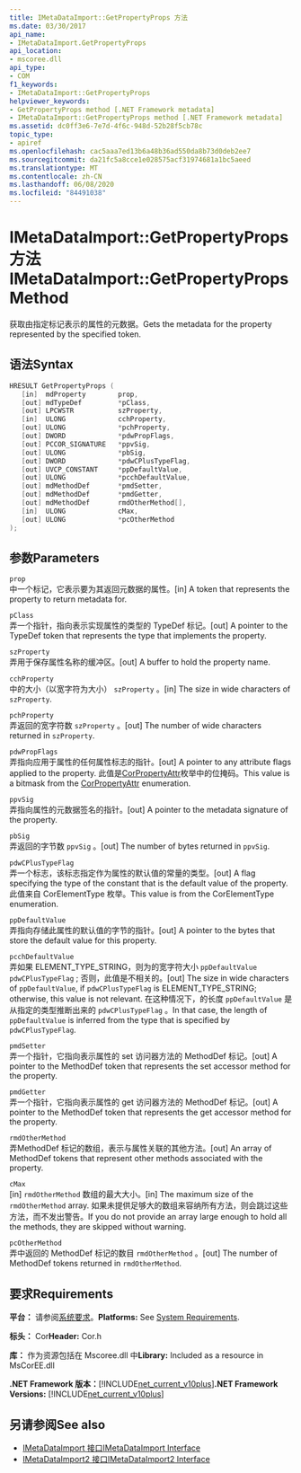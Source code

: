 ```yaml
---
title: IMetaDataImport::GetPropertyProps 方法
ms.date: 03/30/2017
api_name:
- IMetaDataImport.GetPropertyProps
api_location:
- mscoree.dll
api_type:
- COM
f1_keywords:
- IMetaDataImport::GetPropertyProps
helpviewer_keywords:
- GetPropertyProps method [.NET Framework metadata]
- IMetaDataImport::GetPropertyProps method [.NET Framework metadata]
ms.assetid: dc0ff3e6-7e7d-4f6c-948d-52b28f5cb78c
topic_type:
- apiref
ms.openlocfilehash: cac5aaa7ed13b6a48b36ad550da8b73d0deb2ee7
ms.sourcegitcommit: da21fc5a8cce1e028575acf31974681a1bc5aeed
ms.translationtype: MT
ms.contentlocale: zh-CN
ms.lasthandoff: 06/08/2020
ms.locfileid: "84491038"
---
```

# <a name="imetadataimportgetpropertyprops-method"></a><span data-ttu-id="f3979-102">IMetaDataImport::GetPropertyProps 方法</span><span class="sxs-lookup"><span data-stu-id="f3979-102">IMetaDataImport::GetPropertyProps Method</span></span>
<span data-ttu-id="f3979-103">获取由指定标记表示的属性的元数据。</span><span class="sxs-lookup"><span data-stu-id="f3979-103">Gets the metadata for the property represented by the specified token.</span></span>  
  
## <a name="syntax"></a><span data-ttu-id="f3979-104">语法</span><span class="sxs-lookup"><span data-stu-id="f3979-104">Syntax</span></span>  
  
```cpp  
HRESULT GetPropertyProps (  
   [in]  mdProperty        prop,  
   [out] mdTypeDef         *pClass,
   [out] LPCWSTR           szProperty,
   [in]  ULONG             cchProperty,
   [out] ULONG             *pchProperty,
   [out] DWORD             *pdwPropFlags,
   [out] PCCOR_SIGNATURE   *ppvSig,
   [out] ULONG             *pbSig,
   [out] DWORD             *pdwCPlusTypeFlag,
   [out] UVCP_CONSTANT     *ppDefaultValue,  
   [out] ULONG             *pcchDefaultValue,  
   [out] mdMethodDef       *pmdSetter,
   [out] mdMethodDef       *pmdGetter,
   [out] mdMethodDef       rmdOtherMethod[],  
   [in]  ULONG             cMax,
   [out] ULONG             *pcOtherMethod
);  
```  
  
## <a name="parameters"></a><span data-ttu-id="f3979-105">参数</span><span class="sxs-lookup"><span data-stu-id="f3979-105">Parameters</span></span>  
 `prop`  
 <span data-ttu-id="f3979-106">中一个标记，它表示要为其返回元数据的属性。</span><span class="sxs-lookup"><span data-stu-id="f3979-106">[in] A token that represents the property to return metadata for.</span></span>  
  
 `pClass`  
 <span data-ttu-id="f3979-107">弄一个指针，指向表示实现属性的类型的 TypeDef 标记。</span><span class="sxs-lookup"><span data-stu-id="f3979-107">[out] A pointer to the TypeDef token that represents the type that implements the property.</span></span>  
  
 `szProperty`  
 <span data-ttu-id="f3979-108">弄用于保存属性名称的缓冲区。</span><span class="sxs-lookup"><span data-stu-id="f3979-108">[out] A buffer to hold the property name.</span></span>  
  
 `cchProperty`  
 <span data-ttu-id="f3979-109">中的大小（以宽字符为大小） `szProperty` 。</span><span class="sxs-lookup"><span data-stu-id="f3979-109">[in] The size in wide characters of `szProperty`.</span></span>  
  
 `pchProperty`  
 <span data-ttu-id="f3979-110">弄返回的宽字符数 `szProperty` 。</span><span class="sxs-lookup"><span data-stu-id="f3979-110">[out] The number of wide characters returned in `szProperty`.</span></span>  
  
 `pdwPropFlags`  
 <span data-ttu-id="f3979-111">弄指向应用于属性的任何属性标志的指针。</span><span class="sxs-lookup"><span data-stu-id="f3979-111">[out] A pointer to any attribute flags applied to the property.</span></span> <span data-ttu-id="f3979-112">此值是[CorPropertyAttr](corpropertyattr-enumeration.md)枚举中的位掩码。</span><span class="sxs-lookup"><span data-stu-id="f3979-112">This value is a bitmask from the [CorPropertyAttr](corpropertyattr-enumeration.md) enumeration.</span></span>  
  
 `ppvSig`  
 <span data-ttu-id="f3979-113">弄指向属性的元数据签名的指针。</span><span class="sxs-lookup"><span data-stu-id="f3979-113">[out] A pointer to the metadata signature of the property.</span></span>  
  
 `pbSig`  
 <span data-ttu-id="f3979-114">弄返回的字节数 `ppvSig` 。</span><span class="sxs-lookup"><span data-stu-id="f3979-114">[out] The number of bytes returned in `ppvSig`.</span></span>  
  
 `pdwCPlusTypeFlag`  
 <span data-ttu-id="f3979-115">弄一个标志，该标志指定作为属性的默认值的常量的类型。</span><span class="sxs-lookup"><span data-stu-id="f3979-115">[out] A flag specifying the type of the constant that is the default value of the property.</span></span> <span data-ttu-id="f3979-116">此值来自 CorElementType 枚举。</span><span class="sxs-lookup"><span data-stu-id="f3979-116">This value is from the CorElementType enumeration.</span></span>  
  
 `ppDefaultValue`  
 <span data-ttu-id="f3979-117">弄指向存储此属性的默认值的字节的指针。</span><span class="sxs-lookup"><span data-stu-id="f3979-117">[out] A pointer to the bytes that store the default value for this property.</span></span>  
  
 `pcchDefaultValue`  
 <span data-ttu-id="f3979-118">弄如果 ELEMENT_TYPE_STRING，则为的宽字符大小 `ppDefaultValue` `pdwCPlusTypeFlag` ; 否则，此值是不相关的。</span><span class="sxs-lookup"><span data-stu-id="f3979-118">[out] The size in wide characters of `ppDefaultValue`, if `pdwCPlusTypeFlag` is ELEMENT_TYPE_STRING; otherwise, this value is not relevant.</span></span> <span data-ttu-id="f3979-119">在这种情况下，的长度 `ppDefaultValue` 是从指定的类型推断出来的 `pdwCPlusTypeFlag` 。</span><span class="sxs-lookup"><span data-stu-id="f3979-119">In that case, the length of `ppDefaultValue` is inferred from the type that is specified by `pdwCPlusTypeFlag`.</span></span>  
  
 `pmdSetter`  
 <span data-ttu-id="f3979-120">弄一个指针，它指向表示属性的 set 访问器方法的 MethodDef 标记。</span><span class="sxs-lookup"><span data-stu-id="f3979-120">[out] A pointer to the MethodDef token that represents the set accessor method for the property.</span></span>  
  
 `pmdGetter`  
 <span data-ttu-id="f3979-121">弄一个指针，它指向表示属性的 get 访问器方法的 MethodDef 标记。</span><span class="sxs-lookup"><span data-stu-id="f3979-121">[out] A pointer to the MethodDef token that represents the get accessor method for the property.</span></span>  
  
 `rmdOtherMethod`  
 <span data-ttu-id="f3979-122">弄MethodDef 标记的数组，表示与属性关联的其他方法。</span><span class="sxs-lookup"><span data-stu-id="f3979-122">[out] An array of MethodDef tokens that represent other methods associated with the property.</span></span>  
  
 `cMax`  
 <span data-ttu-id="f3979-123">[in] `rmdOtherMethod` 数组的最大大小。</span><span class="sxs-lookup"><span data-stu-id="f3979-123">[in] The maximum size of the `rmdOtherMethod` array.</span></span> <span data-ttu-id="f3979-124">如果未提供足够大的数组来容纳所有方法，则会跳过这些方法，而不发出警告。</span><span class="sxs-lookup"><span data-stu-id="f3979-124">If you do not provide an array large enough to hold all the methods, they are skipped without warning.</span></span>  
  
 `pcOtherMethod`  
 <span data-ttu-id="f3979-125">弄中返回的 MethodDef 标记的数目 `rmdOtherMethod` 。</span><span class="sxs-lookup"><span data-stu-id="f3979-125">[out] The number of MethodDef tokens returned in `rmdOtherMethod`.</span></span>  
  
## <a name="requirements"></a><span data-ttu-id="f3979-126">要求</span><span class="sxs-lookup"><span data-stu-id="f3979-126">Requirements</span></span>  
 <span data-ttu-id="f3979-127">**平台：** 请参阅[系统要求](../../get-started/system-requirements.md)。</span><span class="sxs-lookup"><span data-stu-id="f3979-127">**Platforms:** See [System Requirements](../../get-started/system-requirements.md).</span></span>  
  
 <span data-ttu-id="f3979-128">**标头：** Cor</span><span class="sxs-lookup"><span data-stu-id="f3979-128">**Header:** Cor.h</span></span>  
  
 <span data-ttu-id="f3979-129">**库：** 作为资源包括在 Mscoree.dll 中</span><span class="sxs-lookup"><span data-stu-id="f3979-129">**Library:** Included as a resource in MsCorEE.dll</span></span>  
  
 <span data-ttu-id="f3979-130">**.NET Framework 版本：**[!INCLUDE[net_current_v10plus](../../../../includes/net-current-v10plus-md.md)]</span><span class="sxs-lookup"><span data-stu-id="f3979-130">**.NET Framework Versions:** [!INCLUDE[net_current_v10plus](../../../../includes/net-current-v10plus-md.md)]</span></span>  
  
## <a name="see-also"></a><span data-ttu-id="f3979-131">另请参阅</span><span class="sxs-lookup"><span data-stu-id="f3979-131">See also</span></span>

- [<span data-ttu-id="f3979-132">IMetaDataImport 接口</span><span class="sxs-lookup"><span data-stu-id="f3979-132">IMetaDataImport Interface</span></span>](imetadataimport-interface.md)
- [<span data-ttu-id="f3979-133">IMetaDataImport2 接口</span><span class="sxs-lookup"><span data-stu-id="f3979-133">IMetaDataImport2 Interface</span></span>](imetadataimport2-interface.md)
